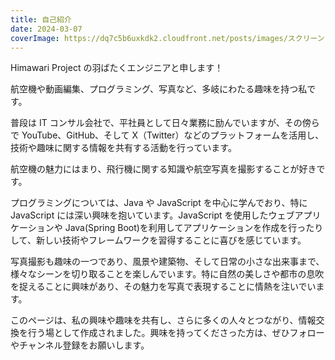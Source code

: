 ```yaml
---
title: 自己紹介
date: 2024-03-07
coverImage: https://dq7c5b6uxkdk2.cloudfront.net/posts/images/スクリーンショット-2024-01-15-20.11.35.png
---
```

Himawari Project の羽ばたくエンジニアと申します！

航空機や動画編集、プログラミング、写真など、多岐にわたる趣味を持つ私です。

普段は IT コンサル会社で、平社員として日々業務に励んでいますが、その傍らで YouTube、GitHub、そして X（Twitter）などのプラットフォームを活用し、技術や趣味に関する情報を共有する活動を行っています。

航空機の魅力にはまり、飛行機に関する知識や航空写真を撮影することが好きです。

プログラミングについては、Java や JavaScript を中心に学んでおり、特に JavaScript には深い興味を抱いています。JavaScript を使用したウェブアプリケーションや Java(Spring Boot)を利用してアプリケーションを作成を行ったりして、新しい技術やフレームワークを習得することに喜びを感じています。

写真撮影も趣味の一つであり、風景や建築物、そして日常の小さな出来事まで、様々なシーンを切り取ることを楽しんでいます。特に自然の美しさや都市の息吹を捉えることに興味があり、その魅力を写真で表現することに情熱を注いでいます。

このページは、私の興味や趣味を共有し、さらに多くの人々とつながり、情報交換を行う場として作成されました。興味を持ってくださった方は、ぜひフォローやチャンネル登録をお願いします。
